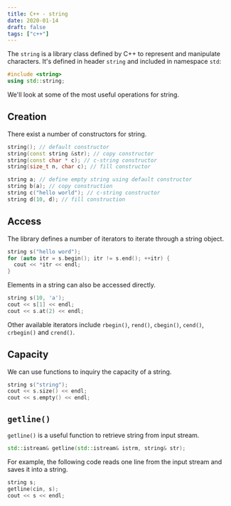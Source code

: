 ```yaml
---
title: C++ - string
date: 2020-01-14
draft: false
tags: ["c++"]
---
```


The `string` is a library class defined by C++ to represent and manipulate characters.
It's defined in header `string` and included in namespace `std`:

```cpp
#include <string>
using std::string;
```

We'll look at some of the most useful operations for string.

## Creation

There exist a number of constructors for string.

```cpp
string(); // default constructor
string(const string &str); // copy constructor
string(const char * c); // c-string constructor
string(size_t n, char c); // fill constructor
```

```cpp
string a; // define empty string using default constructor
string b(a); // copy construction
string c("hello world"); // c-string constructor
string d(10, d); // fill construction
```

## Access

The library defines a number of iterators to iterate through a string object.

```cpp
string s("hello word");
for (auto itr = s.begin(); itr != s.end(); ++itr) {
  cout << *itr << endl;
}
```

Elements in a string can also be accessed directly.

```cpp
string s(10, 'a');
cout << s[1] << endl;
cout << s.at(2) << endl;
```

Other available iterators include `rbegin()`, `rend()`, `cbegin()`, `cend()`, `crbegin()` and `crend()`.

## Capacity

We can use functions to inquiry the capacity of a string.

```cpp
string s("string");
cout << s.size() << endl;
cout << s.empty() << endl;
```

## `getline()`

`getline()` is a useful function to retrieve string from input stream.

```cpp
std::istream& getline(std::istream& istrm, string& str);
```

For example, the following code reads one line from the input stream and saves it into a string.

```cpp
string s;
getline(cin, s);
cout << s << endl;
```
